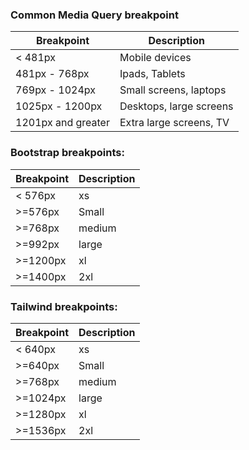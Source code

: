 ### Common Media Query breakpoint
| Breakpoint | Description |
| ---------- | ----------- |
| < 481px | Mobile devices |
| 481px - 768px | Ipads, Tablets |
| 769px - 1024px | Small screens, laptops |
| 1025px - 1200px | Desktops, large screens |
| 1201px and greater | Extra large screens, TV |

### Bootstrap breakpoints:
| Breakpoint | Description |
| --------- | ---- |
| < 576px | xs |
| >=576px | Small |
| >=768px | medium |
| >=992px | large |
| >=1200px | xl |
| >=1400px | 2xl |

### Tailwind breakpoints:
| Breakpoint | Description |
| --------- | ---- |
| < 640px | xs |
| >=640px | Small |
| >=768px | medium |
| >=1024px | large |
| >=1280px | xl |
| >=1536px | 2xl |